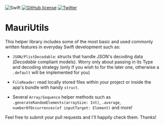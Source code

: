 ![Swift](https://github.com/mchirino89/MauriUtils/workflows/Swift/badge.svg?branch=main)
[![GitHub license](https://img.shields.io/github/license/mchirino89/MauriNet?style=flat-square)](https://github.com/mchirino89/MauriNet/blob/main/LICENSE)
[![Twitter](https://img.shields.io/twitter/url?url=https%3A%2F%2Ftwitter.com%2FChirino89M)](https://twitter.com/intent/tweet?text=Wow:&url=https%3A%2F%2Fgithub.com%2Fmchirino89%2FMauriNet)

# MauriUtils

This helper library includes some of the most basic and used commonly written features in everyday Swift development such as:

- `JSON/PlistDecodable`: structs that handle JSON's decoding data (_Decodable_ compliant models). Worry only about passing in its Type and decoding strategy (only if you wish to for the later one, otherwise a `.default` will be implemented for you)

- `FileReader`: read locally stored files within your project or inside the app's bundle with handy `struct`.

- Several `Array/Sequence` helper methods such as `.generateRandomElements(arraySize: Int)`, `.average`, `numberOfOccurrences(of inputTarget: Element)` and more!

Feel free to submit your pull requests and I'll happily check them. Thanks!

